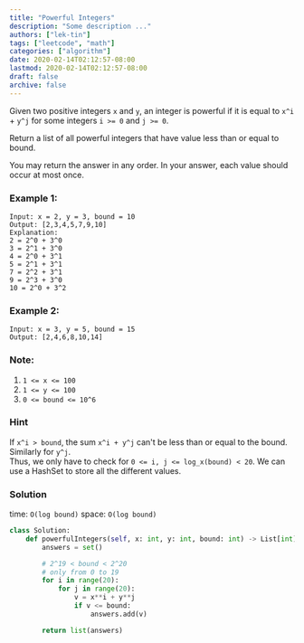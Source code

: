 ```yaml
---
title: "Powerful Integers"
description: "Some description ..."
authors: ["lek-tin"]
tags: ["leetcode", "math"]
categories: ["algorithm"]
date: 2020-02-14T02:12:57-08:00
lastmod: 2020-02-14T02:12:57-08:00
draft: false
archive: false
---
```

Given two positive integers `x` and `y`, an integer is powerful if it is equal to `x^i` + `y^j` for some integers `i >= 0` and `j >= 0`.  

Return a list of all powerful integers that have value less than or equal to bound.  

You may return the answer in any order.  In your answer, each value should occur at most once.  

### Example 1:
```
Input: x = 2, y = 3, bound = 10
Output: [2,3,4,5,7,9,10]
Explanation: 
2 = 2^0 + 3^0
3 = 2^1 + 3^0
4 = 2^0 + 3^1
5 = 2^1 + 3^1
7 = 2^2 + 3^1
9 = 2^3 + 3^0
10 = 2^0 + 3^2
```

### Example 2:
```
Input: x = 3, y = 5, bound = 15
Output: [2,4,6,8,10,14]
```

### Note:
1. `1 <= x <= 100`
2. `1 <= y <= 100`
3. `0 <= bound <= 10^6`

### Hint
If `x^i > bound`, the sum `x^i + y^j` can't be less than or equal to the bound. Similarly for `y^j`.  
Thus, we only have to check for `0 <= i, j <= log_x(bound) < 20`. We can use a HashSet to store all the different values.

### Solution
time: `O(log bound)`
space: `O(log bound)`
```python
class Solution:
    def powerfulIntegers(self, x: int, y: int, bound: int) -> List[int]:
        answers = set()

        # 2^19 < bound < 2^20
        # only from 0 to 19
        for i in range(20):
            for j in range(20):
                v = x**i + y**j
                if v <= bound:
                    answers.add(v)

        return list(answers)
```